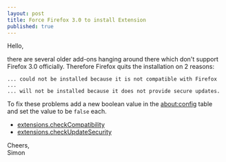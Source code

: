```yaml
---
layout: post
title: Force Firefox 3.0 to install Extension
published: true
---
```

Hello,

there are several older add-ons hanging around there which don't support Firefox 3.0 officially. Therefore Firefox quits the installation on 2 reasons:

    ... could not be installed because it is not compatible with Firefox ...
    ... will not be installed because it does not provide secure updates.

To fix these problems add a new boolean value in the [about:config](about:config's) table and set the value to be `false` each.

-   [extensions.checkCompatibility](http://kb.mozillazine.org/Extensions.checkCompatibility)
-   [extensions.checkUpdateSecurity](http://kb.mozillazine.org/Extensions.checkUpdateSecurity)

Cheers,  
Simon

